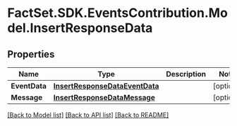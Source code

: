 # FactSet.SDK.EventsContribution.Model.InsertResponseData

## Properties

Name | Type | Description | Notes
------------ | ------------- | ------------- | -------------
**EventData** | [**InsertResponseDataEventData**](InsertResponseDataEventData.md) |  | [optional] 
**Message** | [**InsertResponseDataMessage**](InsertResponseDataMessage.md) |  | [optional] 

[[Back to Model list]](../README.md#documentation-for-models) [[Back to API list]](../README.md#documentation-for-api-endpoints) [[Back to README]](../README.md)

